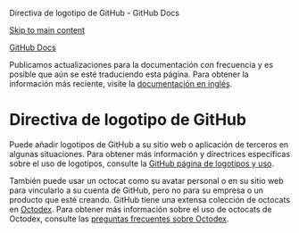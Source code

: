 Directiva de logotipo de GitHub - GitHub Docs

[Skip to main content](#main-content)

[](/es)[GitHub Docs](/es)

Publicamos actualizaciones para la documentación con frecuencia y es posible que aún se esté traduciendo esta página. Para obtener la información más reciente, visite la [documentación en inglés](/en).

Directiva de logotipo de GitHub
==========

Puede añadir logotipos de GitHub a su sitio web o aplicación de terceros en algunas situaciones. Para obtener más información y directrices específicas sobre el uso de logotipos, consulte la [GitHub página de logotipos y uso](https://github.com/logos).

También puede usar un octocat como su avatar personal o en su sitio web para vincularlo a su cuenta de GitHub, pero no para su empresa o un producto que esté creando. GitHub tiene una extensa colección de octocats en [Octodex](https://octodex.github.com/). Para obtener más información sobre el uso de octocats de Octodex, consulte las [preguntas frecuentes sobre Octodex](https://octodex.github.com/faq/).
